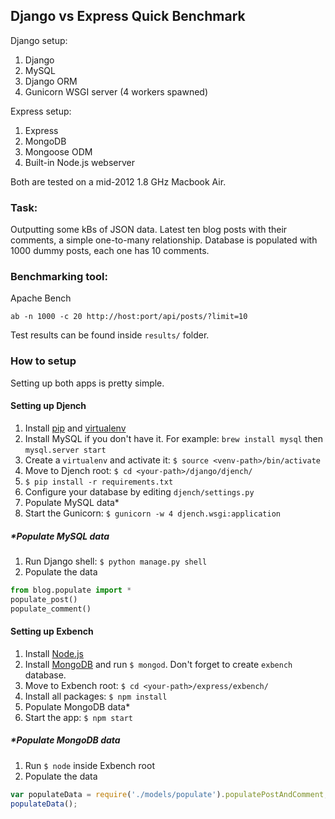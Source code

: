 ## Django vs Express Quick Benchmark

Django setup:

1. Django
2. MySQL
3. Django ORM
4. Gunicorn WSGI server (4 workers spawned)

Express setup:

1. Express
2. MongoDB
3. Mongoose ODM
4. Built-in Node.js webserver

Both are tested on a mid-2012 1.8 GHz Macbook Air.

### Task:

Outputting some kBs of JSON data. Latest ten blog posts with their comments,
a simple one-to-many relationship. Database is populated with 1000 dummy posts,
each one has 10 comments.

### Benchmarking tool:

Apache Bench

    ab -n 1000 -c 20 http://host:port/api/posts/?limit=10

Test results can be found inside `results/` folder.

### How to setup

Setting up both apps is pretty simple.

#### Setting up Djench

1. Install [pip](https://pypi.python.org/pypi/pip) and [virtualenv](https://pypi.python.org/pypi/virtualenv‎)
2. Install MySQL if you don't have it. For example: `brew install mysql` then `mysql.server start`
2. Create a `virtualenv` and activate it: `$ source <venv-path>/bin/activate`
3. Move to Djench root: `$ cd <your-path>/django/djench/`
4. `$ pip install -r requirements.txt`
5. Configure your database by editing `djench/settings.py`
6. Populate MySQL data*
7. Start the Gunicorn: `$ gunicorn -w 4 djench.wsgi:application`

##### *Populate MySQL data

1. Run Django shell: `$ python manage.py shell`
2. Populate the data

```python
from blog.populate import *
populate_post()
populate_comment()
```

#### Setting up Exbench

1. Install [Node.js](http://nodejs.org)
2. Install [MongoDB](http://mongodb.org) and run `$ mongod`. Don't forget to create `exbench` database.
3. Move to Exbench root: `$ cd <your-path>/express/exbench/`
4. Install all packages: `$ npm install`
5. Populate MongoDB data*
6. Start the app: `$ npm start`

##### *Populate MongoDB data

1. Run `$ node` inside Exbench root
2. Populate the data

```javascript
var populateData = require('./models/populate').populatePostAndComment;
populateData();
```